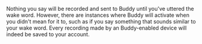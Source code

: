 Nothing you say will be recorded and sent to Buddy until you've uttered the wake word. However, there are instances where Buddy will activate when you didn't mean for it to, such as if you say something that sounds similar to your wake word. Every recording made by an Buddy-enabled device will indeed be saved to your account.